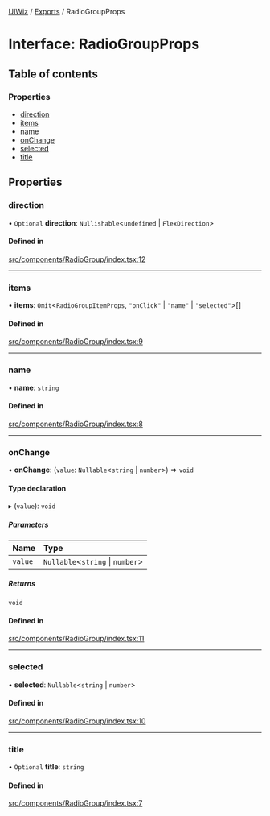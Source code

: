 [UIWiz](../README.md) / [Exports](../modules.md) / RadioGroupProps

# Interface: RadioGroupProps

## Table of contents

### Properties

- [direction](RadioGroupProps.md#direction)
- [items](RadioGroupProps.md#items)
- [name](RadioGroupProps.md#name)
- [onChange](RadioGroupProps.md#onchange)
- [selected](RadioGroupProps.md#selected)
- [title](RadioGroupProps.md#title)

## Properties

### direction

• `Optional` **direction**: `Nullishable`\<`undefined` \| `FlexDirection`\>

#### Defined in

[src/components/RadioGroup/index.tsx:12](https://github.com/milad-afkhami/ui-wiz/blob/2a8f5d9551e165b307f5679441be984038f224a2/src/components/RadioGroup/index.tsx#L12)

---

### items

• **items**: `Omit`\<`RadioGroupItemProps`, `"onClick"` \| `"name"` \| `"selected"`\>[]

#### Defined in

[src/components/RadioGroup/index.tsx:9](https://github.com/milad-afkhami/ui-wiz/blob/2a8f5d9551e165b307f5679441be984038f224a2/src/components/RadioGroup/index.tsx#L9)

---

### name

• **name**: `string`

#### Defined in

[src/components/RadioGroup/index.tsx:8](https://github.com/milad-afkhami/ui-wiz/blob/2a8f5d9551e165b307f5679441be984038f224a2/src/components/RadioGroup/index.tsx#L8)

---

### onChange

• **onChange**: (`value`: `Nullable`\<`string` \| `number`\>) => `void`

#### Type declaration

▸ (`value`): `void`

##### Parameters

| Name    | Type                               |
| :------ | :--------------------------------- |
| `value` | `Nullable`\<`string` \| `number`\> |

##### Returns

`void`

#### Defined in

[src/components/RadioGroup/index.tsx:11](https://github.com/milad-afkhami/ui-wiz/blob/2a8f5d9551e165b307f5679441be984038f224a2/src/components/RadioGroup/index.tsx#L11)

---

### selected

• **selected**: `Nullable`\<`string` \| `number`\>

#### Defined in

[src/components/RadioGroup/index.tsx:10](https://github.com/milad-afkhami/ui-wiz/blob/2a8f5d9551e165b307f5679441be984038f224a2/src/components/RadioGroup/index.tsx#L10)

---

### title

• `Optional` **title**: `string`

#### Defined in

[src/components/RadioGroup/index.tsx:7](https://github.com/milad-afkhami/ui-wiz/blob/2a8f5d9551e165b307f5679441be984038f224a2/src/components/RadioGroup/index.tsx#L7)

